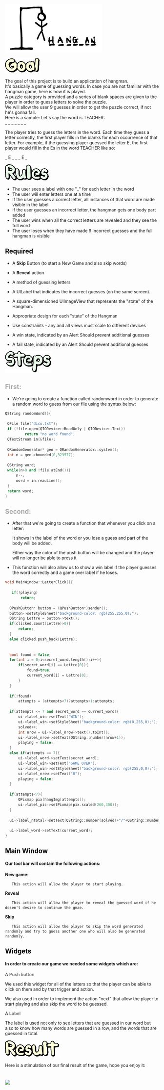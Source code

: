 

 ![](./hang.png)


![](./goal.gif)


The goal of this project is to build an application of hangman.     
It's basically a game of guessing words.
In case you are not familiar with the hangman game, here is
how it is played.           
A puzzle category is provided and a series of blank spaces are given to the player in order to guess
letters to solve the puzzle.     
We will  allow
the user 9 guesses in order to get the puzzle correct, if not he's gonna fail.      
 Here is a sample:
Let's say the word is TEACHER:                 
_ _
_
_
_ _ 
_

The player tries to guess the letters in the word.
Each time they guess a letter correctly, the first player fills in the
blanks for each occurrence of that letter. For example, if the guessing player guessed the letter E, the first player would fill in the Es
in the word TEACHER like so:

_ E _ _ _ E _

![](./rules.gif)


* The user sees a label with one "_" for each letter in the word
* The user will enter letters one at a time
* If the user guesses a correct letter, all instances of that word are made visible in the label
* If the user guesses an incorrect letter, the hangman gets one body part added
* The user wins when all the correct letters are revealed and they see the full word
* The user loses when they have made 9 incorrect guesses and the full hangman is visible


<h2><span style="color:black"><strong>Required </strong></span></h2>	

* A <strong>Skip</strong> Button (to start a New Game and also skip words)

* A <strong>Reveal</strong>  action 

* A method of guessing letters

* A UILabel that indicates the incorrect guesses (on the same screen).

* A square-dimensioned UIImageView that represents the "state" of the Hangman.

* Appropriate design for each "state" of the Hangman 

* Use constraints - any and all views must scale to different devices

* A win state, indicated by an Alert 
Should prevent additional guesses

* A fail state, indicated by an Alert 
Should prevent additional guesses


![](./steps.gif)

  <h2><span style="color:darkgrey">   First: </span></h2>	
   
   * We're going to create a function called randomword in order to generate a random word to guess from our file using the syntax below:
   
   ``` cpp
   QString randomWord(){

    QFile file("dico.txt");
    if (!file.open(QIODevice::ReadOnly | QIODevice::Text))
            return "no word found";
    QTextStream in(&file);

    QRandomGenerator* gen = QRandomGenerator::system();
    int n = gen->bounded(0,323577);

    QString word;
    while(n>0 and !file.atEnd()){
        n--;
        word = in.readLine();
    }
    return word;
}
```
   
   <h2><span style="color:darkgrey">   Second: </span></h2>	

  * After that we're going to create a function that whenever you click on a letter:   

       It shows in the label of the word or you lose a guess and part of the body will be added.
       
       Either way the color of the push button will be changed and the player will no longer be able to press it

   *  This function will also allow us to show a win label if the player guesses the word correctly and a game over label if he loses.


 ``` cpp
void MainWindow::LetterClick(){

    if(!playing)
        return;

   QPushButton* button = (QPushButton*)sender();
   button->setStyleSheet("background-color: rgb(255,255,0);");
   QString Lettre = button->text();
   if(clicked.count(Lettre)>0){
       return;
   }
   else clicked.push_back(Lettre);


   bool found = false;
   for(int i = 0;i<secret_word.length();i++){
       if(secret_word[i] == Lettre[0]){
           found=true;
           current_word[i] = Lettre[0];
       }
   }

   if(!found)
       attempts = (attempts<7)?attempts+1:attempts;

   if(attempts <= 7 and secret_word == current_word){
       ui->label_win->setText("WIN");
       ui->label_win->setStyleSheet("background-color: rgb(0,255,0);");
       solved++;
       int nrow = ui->label_nrow->text().toInt();
       ui->label_nrow->setText(QString::number(nrow+1));
       playing = false;
   }
   else if(attempts == 7){
       ui->label_word->setText(secret_word);
       ui->label_win->setText("GAME OVER");
       ui->label_win->setStyleSheet("background-color: rgb(255,0,0);");
       ui->label_nrow->setText("0");
       playing = false;
   }

   if(attempts<7){
       QPixmap pix(hangImg[attempts]);
       ui->label_pic->setPixmap(pix.scaled(260,300));
   }

   ui->label_ntotal->setText(QString::number(solved)+"/"+QString::number(cnt_words));

   ui->label_word->setText(current_word);
}


 ``` 

<h2><span style="color:black"><strong>Main Window </strong></span></h2>	

#### Our tool bar will contain the following actions:

<strong>New game</strong>:

       This action will allow the player to start playing.

<strong>Reveal</strong>

       This action will allow the player to reveal the guessed word if he dosen't desire to continue the gmae.

<strong>Skip</strong>

       This action will allow the player to skip the word generated randomly and try to guess another one who will also be generated randomly.


<h2><span style="color:black"><strong>Widgets </span></strong></h2>	

#### In order to create our game we needed some widgets which are:

A <span style="color:grey"><strong>Push button </span></strong>

 We used this widget for all of the letters so that the player can be able to click on them and by that trigger and action.

 We also used in order to implement the action "next" that allow the player to start playing and also skip the word to be guessed.

 A <span style="color:grey"><strong>Label </span></strong>

 The label is used not only to see letters that are guessed in our word but also to know how many words are guessed in a row, and the words that are guessed in total.


![](./result.gif)

Here is a stimulation of our final result of the game, hope you enjoy it:
# 

![](./finaal.gif)









